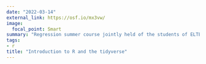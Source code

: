 ```yaml
---
date: "2022-03-14"
external_link: https://osf.io/mx3vw/
image:
  focal_point: Smart
summary: "Regression summer course jointly held of the students of ELTE and University of Vienna."
tags:
- r
title: "Introduction to R and the tidyverse"
---
```

